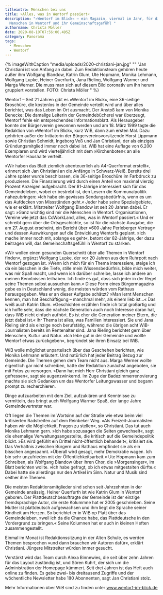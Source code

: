 ```yaml
---
titleintro: Menschen bei uns
title: »Alles, was in Wentorf passiert«
description: "»Wentorf im Blick« – ein Magazin, viermal im Jahr, für die
  Menschen in Wentorf und ihr Gemeinschaftsgefühl "
authorname: Christa Möller
date: 2020-08-10T07:56:00.495Z
category: Panorama
tags:
  - Menschen
  - Wentorf
---
```


{% imageWithCaption "media/uploads/2020-christiani-jan.jpg" "" "Jan Christiani ist von Anfang an dabei. Zum Redaktionsteam gehören heute außer ihm Wolfgang Blandow, Katrin Glum,  Ute Hopmann, Monika Lehmann, Wolfgang Lupke,  Heiner Querfurth, Jana Rieling, Wolfgang Warmer und Marga Werner. Die muss man sich auf diesem Bild coronativ um ihn herum gruppiert vorstellen. FOTO: Christa Möller    " %}

Wentorf – Seit 21 Jahren gibt es »Wentorf im Blick«, eine 36-seitige Broschüre, die kostenlos in der Gemeinde verteilt wird und über alles berichtet, was das Leben im Ort ausmacht. Der Anstoß kam von Monika Benecke: Die damalige Leiterin der Gemeindebücherei war überzeugt, Wentorf fehle ein entsprechendes Informationsblatt. Als Herausgeber konnte der Bürgerverein gewonnen werden und am 18. März 1999 tagte die Redaktion von »Wentorf im Blick«, kurz WiB, dann zum ersten Mal. Dazu gehörten außer der Initiatorin der Bürgervereinsvorsitzende Horst Lippmann sowie Christian Schmidt, Ingeborg Voß und Jan Christiani, der als einziges Gründungsmitglied immer noch dabei ist. WiB hat eine Auflage von 6.200 Exemplaren und wird vierteljährlich mit dem »Kirchenboten« an alle Wentorfer Haushalte verteilt. 


»Wir haben das Blatt ziemlich abenteuerlich als A4-Querformat erstellt«, erinnert sich Jan Christiani an die Anfänge in Schwarz-Weiß. Bereits drei Jahre später wurde beschlossen, die 36-seitige Broschüre im Farbdruck zu produzieren. Die Finanzierung wird durch einen Anteil von maximal vierzig Prozent Anzeigen aufgebracht. Der 81-Jährige interessiert sich für das Gemeindeleben, wobei er bestrebt ist, den Lesern die Kommunalpolitik nahezubringen: »Ich habe ein gewisses Sendungsbedürfnis, wenn es um das Aufdecken von Missständen geht.« Jeder habe seine Spezialgebiete, wie er erklärt. Mitstreiter Wolfgang Blandow ist seit 20 Jahren dabei. Er sagt: »Ganz wichtig sind mir die Menschen in Wentorf. Organisationen, Vereine wie jetzt das CoWorkLand, alles, was in Wentorf passiert.« Und er schreibt gern über die Ortsgeschichte, so ist für die nächste Ausgabe, die am 27. August erscheint, ein Bericht über »600 Jahre Perleberger Vertrag« und dessen Auswirkungen auf die Entwicklung Wentorfs geplant. »Ich mache immer noch mit, solange es geht«, betont der 82-Jährige, der dazu beitragen will, das Gemeinschaftsgefühl in Wentorf zu stärken.

»Wir wollen einen gesunden Querschnitt über alle Themen in Wentorf finden«, ergänzt Wolfgang Lupke, der vor 20 Jahren aus dem Ruhrpott nach Wentorf gezogen ist. »Wenn ich mich für ein Thema interessiere, steige ich da ein bisschen in die Tiefe, stille mein Wissensbedürfnis, bilde mich weiter, was mir Spaß macht, und wenn ich darüber schreibe, lasse ich andere an meinen Kenntnissen teilhaben. Ich finde es gut, dass sich jeder in der Regel seine Themen selbst aussuchen kann.« Diese Form eines Bürgermagazins gebe es in Deutschland wenig, die meisten würden vom Rathaus herausgegeben. Was er an dieser Aufgabe schätzt? »Man lernt Menschen kennen, man hat Beschäftigung – manchmal mehr, als einem lieb ist…« Das weiß auch Katrin Glum. »Geschichten erzählen finde ich total großartig und ich hoffe sehr, dass die nächste Generation auch noch Interesse daran hat, dass WiB nicht einfach aufhört. Es ist eher die Generation meiner Eltern, die jetzt dabei ist.« Ihr Thema ist alles, was Familien interessiert. Sie und Jana Rieling sind als einzige noch berufstätig, während die übrigen acht WiB-Journalisten bereits im Rentenalter sind. Jana Rieling berichtet gern über Menschen, Kultur und Natur. »Ich lebe gut in der Gemeinde und wollte Wentorf etwas zurückgeben«, begründet sie ihren Einsatz bei WiB.

WiB wolle möglichst unparteiisch über das Geschehen berichten, wie Monika Lehmann erläutert. Und natürlich hat jeder Beitrag Bezug zur Gemeinde. Die Themen gehen dem Team nicht aus. Marga Werner wollte eigentlich gar nicht schreiben, hatte der Redaktion zunächst angeboten, sie mit Fotos zu versorgen. »Dann hat mich Herr Christiani gleich ganz gefressen«, sagt sie augenzwinkernd. Im Zuge der Badezimmerrenovierung machte sie sich Gedanken um das Wentorfer Leitungswasser und begann prompt zu recherchieren.

Dinge aufzuarbeiten mit dem Ziel, aufzuklären und Kenntnisse zu vermitteln, das bringt auch Wolfgang Warmer Spaß, der lange Jahre Gemeindevertreter war. 

Oft liegen die Themen im Wortsinn auf der Straße wie etwa beim viel kritisierten Radstreifen auf dem Reinbeker Weg. »Als Freizeit-Journalisten haben wir die Möglichkeit, Fragen zu stellen«, so Christiani. Das tut auch Monika Lehmann gern. »Ich habe sozusagen die Seiten gewechselt«, sagt die ehemalige Verwaltungsangestellte, die kritisch auf die Gemeindepolitik blickt. »Es wird gefühlt ein Drittel nicht-öffentlich behandelt«, kritisiert sie. Das Verhältnis zwischen Bürgern und Rathaus empfindet sie als ein bisschen angespannt. »Überall wird gesagt, mehr Demokratie wagen. Ich bin sehr unzufrieden mit der Öffentlichkeitsarbeit.« Ute Hopmann kam zum Schreiben, als Wolfgang Blandow über ihren Chor, die »Morgensinger«, im Blatt berichten wollte. »Ich habe gefragt, ob ich etwas mitgestalten dürfte.« Dabei hatte sie allerdings nur den Artikel im Sinn. Natur und Musik sind seither ihre Themen. 

Die meisten Redaktionsmitglieder sind schon seit Jahrzehnten in der Gemeinde ansässig, Heiner Querfurth ist wie Katrin Glum in Wentorf geboren. Der Plattdeutschbeauftragte der Gemeinde ist der einzige fremdsprachige Autor, die erste Kolummne hat er 2005 geschrieben. Seine Mutter ist plattdeutsch aufgewachsen und ihm liegt die Sprache seiner Kindheit am Herzen. So berichtet er in WiB op Platt über das Gemeindeleben, »weil ich da die Chance habe, das Plattdeutsche in den Vordergrund zu bringen.« Seine Kolumnen hat er auch in kleinen Heften zusammengestellt.

Einmal im Monat ist Redaktionssitzung in der Alten Schule, es werden Themen besprochen »und dann brauchen wir Autoren dafür«, erklärt Christiani. Jüngere Mitstreiter würden immer gesucht.

Verstärkt wird das Team durch Alexa Binnewies, die seit über zehn Jahren für das Layout zuständig ist, und Sören Kuhrt, der sich um die Administration der Homepage kümmert. Seit drei Jahren ist das Heft auch online zu finden. Es gebe zwei- bis dreitausend Zugriffe und der wöchentliche Newsletter habe 180 Abonnenten, sagt Jan Christiani stolz.

Mehr Informationen über WiB sind zu finden unter www.wentorf-im-blick.de